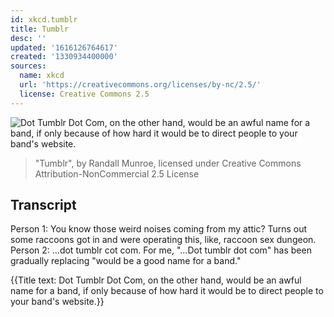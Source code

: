 ```yaml
---
id: xkcd.tumblr
title: Tumblr
desc: ''
updated: '1616126764617'
created: '1330934400000'
sources:
  name: xkcd
  url: 'https://creativecommons.org/licenses/by-nc/2.5/'
  license: Creative Commons 2.5
---
```

![Dot Tumblr Dot Com, on the other hand, would be an awful name for a band, if only because of how hard it would be to direct people to your band's website.](https://imgs.xkcd.com/comics/tumblr.png)
> "Tumblr", by Randall Munroe, licensed under Creative Commons Attribution-NonCommercial 2.5 License

## Transcript
Person 1: You know those weird noises coming from my attic? Turns out some raccoons got in and were operating this, like, raccoon sex dungeon.
Person 2: ...dot tumblr cot com.
For me, "...Dot tumblr dot com" has been gradually replacing "would be a good name for a band."

{{Title text: Dot Tumblr Dot Com, on the other hand, would be an awful name for a band, if only because of how hard it would be to direct people to your band's website.}}
